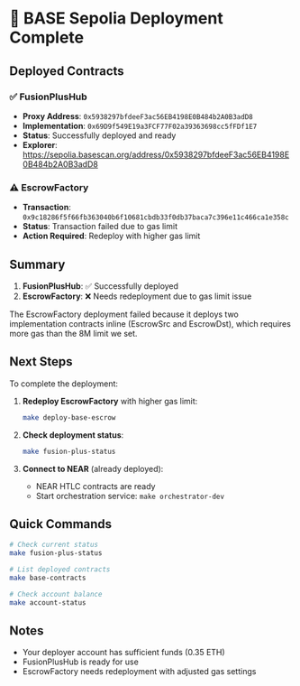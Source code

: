 # 🎉 BASE Sepolia Deployment Complete

## Deployed Contracts

### ✅ FusionPlusHub
- **Proxy Address**: `0x5938297bfdeeF3ac56EB4198E0B484b2A0B3adD8`
- **Implementation**: `0x69D9f549E19a3FCF77F02a39363698cc5fFDf1E7`
- **Status**: Successfully deployed and ready
- **Explorer**: https://sepolia.basescan.org/address/0x5938297bfdeeF3ac56EB4198E0B484b2A0B3adD8

### ⚠️ EscrowFactory
- **Transaction**: `0x9c18286f5f66fb363040b6f10681cbdb33f0db37baca7c396e11c466ca1e358c`
- **Status**: Transaction failed due to gas limit
- **Action Required**: Redeploy with higher gas limit

## Summary

1. **FusionPlusHub**: ✅ Successfully deployed
2. **EscrowFactory**: ❌ Needs redeployment due to gas limit issue

The EscrowFactory deployment failed because it deploys two implementation contracts inline (EscrowSrc and EscrowDst), which requires more gas than the 8M limit we set.

## Next Steps

To complete the deployment:

1. **Redeploy EscrowFactory** with higher gas limit:
   ```bash
   make deploy-base-escrow
   ```

2. **Check deployment status**:
   ```bash
   make fusion-plus-status
   ```

3. **Connect to NEAR** (already deployed):
   - NEAR HTLC contracts are ready
   - Start orchestration service: `make orchestrator-dev`

## Quick Commands

```bash
# Check current status
make fusion-plus-status

# List deployed contracts
make base-contracts

# Check account balance
make account-status
```

## Notes

- Your deployer account has sufficient funds (0.35 ETH)
- FusionPlusHub is ready for use
- EscrowFactory needs redeployment with adjusted gas settings